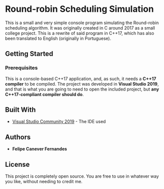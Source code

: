 # Round-robin Scheduling Simulation

This is a small and very simple console program simulating the Round-robin scheduling algorithm. It was originally created in C around 2017 as a small college project. This is a rewrite of said program in C++17, which has also been translated to English (originally in Portuguese).

## Getting Started

### Prerequisites

This is a console-based C++17 application, and, as such, it needs a **C++17 compiler** to be compiled. The project was developed in **Visual Studio 2019**, and that is what you are going to need to open the included project, but **any C++17-compliant compiler should do**.

## Built With

* [Visual Studio Community 2019](https://visualstudio.microsoft.com/vs/) - The IDE used

## Authors

* **Felipe Canever Fernandes**

## License

This project is completely open source. You are free to use in whatever way you like, without needing to credit me.
